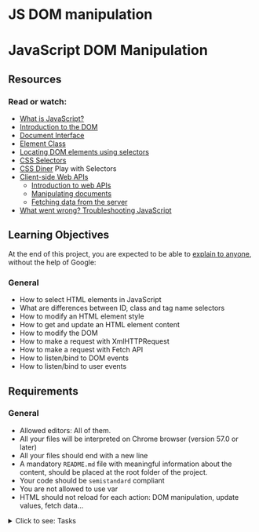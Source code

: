 # JS DOM manipulation

<h1>JavaScript DOM Manipulation</h1>

<h2>Resources</h2>

<h3>Read or watch:</h3>

<ul>
<li><a href="/rltoken/J3eODWe9y3RX1szVXZrD4Q" title="What is JavaScript?" target="_blank">What is JavaScript?</a></li>
<li><a href="/rltoken/R6U3tUAdKDqDDhsYJw1JrQ" title="Introduction to the DOM" target="_blank">Introduction to the DOM</a></li>
<li><a href="/rltoken/VBwvMfwoElIcvVa-Rc9LJg" title="Document Interface" target="_blank">Document Interface</a></li>
<li><a href="/rltoken/3f2toV3UxRn01mxEV3o9Xg" title="Element Class" target="_blank">Element Class</a></li>
<li><a href="/rltoken/xiqFAXX9ZYKHQ0R_STL9Tg" title="Locating DOM elements using selectors" target="_blank">Locating DOM elements using selectors</a></li>
<li><a href="/rltoken/wpSFF7uL4ZQJ5LE3PXI5Uw" title="CSS Selectors" target="_blank">CSS Selectors</a></li>
<li><a href="/rltoken/GunCAsRgUiuvrDkp07w6jw" title="CSS Diner" target="_blank">CSS Diner</a> Play with Selectors</li>
<li><a href="/rltoken/gj5edptaWMeVZXkfPnzvPA" title="Client-side Web APIs" target="_blank">Client-side Web APIs</a>

<ul>
<li><a href="/rltoken/MXI686trnIVFrvaIig5JWw" title="Introduction to web APIs" target="_blank">Introduction to web APIs</a></li>
<li><a href="/rltoken/J98Ezd-CKsVoI4TYPNbVeA" title="Manipulating documents" target="_blank">Manipulating documents</a></li>
<li><a href="/rltoken/iFjVRw0SGECiqfJlcG-ONQ" title="Fetching data from the server" target="_blank">Fetching data from the server</a></li>
</ul></li>
<li><a href="/rltoken/zaVe3KcXBF2woAXTo9TQCA" title="What went wrong? Troubleshooting JavaScript" target="_blank">What went wrong? Troubleshooting JavaScript</a></li>
</ul>

<h2>Learning Objectives</h2>

<p>At the end of this project, you are expected to be able to <a href="/rltoken/pGqFy8d950j1zgO0VJQEPA" title="explain to anyone" target="_blank">explain to anyone</a>, without the help of Google:</p>

<h3>General</h3>

<ul>
<li>How to select HTML elements in JavaScript</li>
<li>What are differences between ID, class and tag name selectors</li>
<li>How to modify an HTML element style</li>
<li>How to get and update an HTML element content</li>
<li>How to modify the DOM</li>
<li>How to make a request with XmlHTTPRequest</li>
<li>How to make a request with Fetch API</li>
<li>How to listen/bind to DOM events</li>
<li>How to listen/bind to user events</li>
</ul>

<h2>Requirements</h2>

<h3>General</h3>

<ul>
<li>Allowed editors: All of them.</li>
<li>All your files will be interpreted on Chrome browser (version 57.0 or later)</li>
<li>All your files should end with a new line</li>
<li>A mandatory <code>README.md</code> file with meaningful information about the content, should be placed at the root folder of the project.</li>
<li>Your code should be <code>semistandard</code> compliant</li>
<li>You are not allowed to use var</li>
<li>HTML should not reload for each action: DOM manipulation, update values, fetch data…</li>
</ul>


<details>
<summary>Click to see: Tasks</summary>

<h3 class="panel-title">
0. Color Me
</h3>

Write a JavaScript script that updates the text color of the <code>header</code> element to red (<code>#FF0000</code>):</p>

<ul>
<li>You must use <code>document.querySelector</code> to select the HTML tag</li>
</ul>

<p>Please test with this HTML file in your browser:</p>

<pre><code>javiercito@ubuntu:~/javascript-dom_manipulation$ cat 0-main.html
<!DOCTYPE html>
<html lang="en">
<head>
<title>Holberton School</title>
</head>
<body>
<header>
First HTML page
</header>
<footer>
Holberton School - 2022
</footer>
<script type="text/javascript" src="0-script.js"></script>
</body>
</html>
javiercito@ubuntu:~/javascript-dom_manipulation$
</code></pre>

</div>

<div class="list-group">
<!-- Task URLs -->

<!-- Technical information -->
<div class="list-group-item">
<p><strong>Repo:</strong></p>
<ul>
<li>GitHub repository: <code>holbertonschool-higher_level_programming</code></li>
<li>Directory: <code>javascript-dom_manipulation</code></li>
<li>File: <code>0-script.js</code></li>
</ul>
</div>

<h3 class="panel-title">
1. Click and turn red
</h3>

Write a JavaScript script that updates the text color of the <code>header</code> element to red (<code>#FF0000</code>) when the user clicks on the tag with id <code>red_header</code>:</p>

<p>Please test with this HTML file in your browser:</p>

<pre><code>javiercito@ubuntu:~/javascript-dom_manipulation$ cat 1-main.html
<!DOCTYPE html>
<html lang="en">
<head>
<title>Holberton School</title>
</head>
<body>
<header>
First HTML page
</header>
<div id="red_header">Red header</div>
<footer>
Holberton School - 2022
</footer>
<script type="text/javascript" src="1-script.js"></script>
</body>
</html>
javiercito@ubuntu:~/javascript-dom_manipulation$
</code></pre>

</div>

<div class="list-group">
<!-- Task URLs -->

<!-- Technical information -->
<div class="list-group-item">
<p><strong>Repo:</strong></p>
<ul>
<li>GitHub repository: <code>holbertonschool-higher_level_programming</code></li>
<li>Directory: <code>javascript-dom_manipulation</code></li>
<li>File: <code>1-script.js</code></li>
</ul>
</div>

<h3 class="panel-title">
2. Add `.red` class
</h3>

Write a JavaScript script that adds the class <code>red</code> to the <code>header</code> element when the user clicks on the tag with id <code>red_header</code></p>

<p>Please test with this HTML file in your browser:</p>

<pre><code>javiercito@ubuntu:~/javascript-dom_manipulation$ cat 2-main.html
<!DOCTYPE html>
<html lang="en">
<head>
<title>Holberton School</title>
<style>
.red {
color: #FF0000;
}
</style>
</head>
<body>
<header>
First HTML page
</header>
<div id="red_header">Red header</div>
<footer>
Holberton School - 2022
</footer>
<script type="text/javascript" src="2-script.js"></script>
</body>
</html>
javiercito@ubuntu:~/javascript-dom_manipulation$
</code></pre>

</div>

<div class="list-group">
<!-- Task URLs -->

<!-- Technical information -->
<div class="list-group-item">
<p><strong>Repo:</strong></p>
<ul>
<li>GitHub repository: <code>holbertonschool-higher_level_programming</code></li>
<li>Directory: <code>javascript-dom_manipulation</code></li>
<li>File: <code>2-script.js</code></li>
</ul>
</div>

<h3 class="panel-title">
3. Toggle classes
</h3>

Write a JavaScript script that toggles the class of the <code>header</code> element when the user clicks on the tag id <code>toggle_header</code>:</p>

<p>The <code>header</code> element must always have one class: <code>red</code> or <code>green</code>, never both in the same time and never empty.
If the current class is <code>red</code>, when the user click on id <code>toggle_header</code> element, the class must be updated to <code>green</code> ; and the reverse.</p>

<p>Please test with this HTML file in your browser:</p>

<pre><code>javiercito@ubuntu:~/javascript-dom_manipulation$ cat 3-main.html
<!DOCTYPE html>
<html lang="en">
<head>
<title>Holberton School</title>
<style>
.red {
color: #FF0000;
}
.green {
color: #00FF00;
}
</style>
</head>
<body>
<header class="green">
First HTML page
</header>
<div id="toggle_header">Toggle header</div>
<footer>
Holberton School - 2022
</footer>
<script type="text/javascript" src="3-script.js"></script>
</body>
</html>
javiercito@ubuntu:~/javascript-dom_manipulation$
</code></pre>

</div>

<div class="list-group">
<!-- Task URLs -->

<!-- Technical information -->
<div class="list-group-item">
<p><strong>Repo:</strong></p>
<ul>
<li>GitHub repository: <code>holbertonschool-higher_level_programming</code></li>
<li>Directory: <code>javascript-dom_manipulation</code></li>
<li>File: <code>3-script.js</code></li>
</ul>
</div>

<h3 class="panel-title">
4. List of elements
</h3>

Write a JavaScript script that adds a <code>li</code> element to a list when the user clicks on the element with id <code>add_item</code>:</p>

<p>The new element must be: <code><li>Item</li></code>
The new element must be added to the <code>ul</code> element with class <code>my_list</code></p>

<p>Please test with this HTML file in your browser:</p>

<pre><code>javiercito@ubuntu:~/javascript-dom_manipulation$ cat 4-main.html
<!DOCTYPE html>
<html lang="en">
<head>
<title>Holberton School</title>
</head>
<body>
<header>
First HTML page
</header>
<br />
<div id="add_item">Add item</div>
<br />
<ul class="my_list">
<li>Item</li>
</ul>
<footer>
Holberton School - 2022
</footer>
<script type="text/javascript" src="4-script.js"></script>
</body>
</html>
javiercito@ubuntu:~/javascript-dom_manipulation$
</code></pre>

</div>

<div class="list-group">
<!-- Task URLs -->

<!-- Technical information -->
<div class="list-group-item">
<p><strong>Repo:</strong></p>
<ul>
<li>GitHub repository: <code>holbertonschool-higher_level_programming</code></li>
<li>Directory: <code>javascript-dom_manipulation</code></li>
<li>File: <code>4-script.js</code></li>
</ul>
</div>

<h3 class="panel-title">
5. Change the text
</h3>

Write a JavaScript script that updates the text of the <code>header</code> element to <code>New Header!!!</code> when the user clicks on the element with id <code>update_header</code></p>

<p>Please test with this HTML file in your browser:</p>

<pre><code>javiercito@ubuntu:~/javascript-dom_manipulation$ cat 5-main.html
<!DOCTYPE html>
<html lang="en">
<head>
<title>Holberton School</title>
</head>
<body>
<header>
First HTML page
</header>
<br />
<div id="update_header">Update the header</div>
<br />
<footer>
Holberton School - 2022
</footer>
<script type="text/javascript" src="5-script.js"></script>
</body>
</html>
javiercito@ubuntu:~/javascript-dom_manipulation$
</code></pre>

</div>

<div class="list-group">
<!-- Task URLs -->

<!-- Technical information -->
<div class="list-group-item">
<p><strong>Repo:</strong></p>
<ul>
<li>GitHub repository: <code>holbertonschool-higher_level_programming</code></li>
<li>Directory: <code>javascript-dom_manipulation</code></li>
<li>File: <code>5-script.js</code></li>
</ul>
</div>

<h3 class="panel-title">
6. Star wars character
</h3>

Write a JavaScript script that fetches the character <code>name</code> from this URL: <code>https://swapi-api.hbtn.io/api/people/5/?format=json</code></p>

<ul>
<li>The name must be displayed in the HTML tag with id <code>character</code>.</li>
<li>You must use the <a href="/rltoken/mov5LF24GCfD957vJ0i7dg" title="Fetch API" target="_blank">Fetch API</a>. </li>
<li>You probably should read something about <a href="/rltoken/sRgTVb2pzsne9C5-2xIJvQ" title="usign Promises" target="_blank">usign Promises</a> later.</li>
</ul>

<p>Please test with this HTML file in your browser:</p>

<pre><code>javiercito@ubuntu:~/javascript-dom_manipulation$ cat 6-main.html
<!DOCTYPE html>
<html lang="en">
<head>
<title>Holberton School</title>
</head>
<body>
<header>
Star Wars character
</header>
<br />
<div id="character"></div>
<br />
<footer>
Holberton School - 2022
</footer>
<script type="text/javascript" src="6-script.js"></script>
</body>
</html>
javiercito@ubuntu:~/javascript-dom_manipulation$
</code></pre>

</div>

<div class="list-group">
<!-- Task URLs -->

<!-- Technical information -->
<div class="list-group-item">
<p><strong>Repo:</strong></p>
<ul>
<li>GitHub repository: <code>holbertonschool-higher_level_programming</code></li>
<li>Directory: <code>javascript-dom_manipulation</code></li>
<li>File: <code>6-script.js</code></li>
</ul>
</div>

<h3 class="panel-title">
7. Star Wars movies
</h3>

Write a JavaScript script that fetches and lists the <code>title</code> for all movies by using this URL: <code>https://swapi-api.hbtn.io/api/films/?format=json</code></p>

<ul>
<li>All movie titles must be list in the HTML <code>ul</code> element with id <code>list_movies</code></li>
<li>You must use the Fetch API.</li>
</ul>

<p>Please test with this HTML file in your browser:</p>

<pre><code>javiercito@ubuntu:~/javascript-dom_manipulation$ cat 7-main.html
<!DOCTYPE html>
<html lang="en">
<head>
<title>Holberton School</title>
</head>
<body>
<header>
Star Wars movies
</header>
<br />
<ul id="list_movies">
</ul>
<br />
<footer>
Holberton School - 2022
</footer>
<script type="text/javascript" src="7-script.js"></script>
</body>
</html>
javiercito@ubuntu:~/javascript-dom_manipulation$
</code></pre>

</div>

<div class="list-group">
<!-- Task URLs -->

<!-- Technical information -->
<div class="list-group-item">
<p><strong>Repo:</strong></p>
<ul>
<li>GitHub repository: <code>holbertonschool-higher_level_programming</code></li>
<li>Directory: <code>javascript-dom_manipulation</code></li>
<li>File: <code>7-script.js</code></li>
</ul>
</div>

<h3 class="panel-title">
8. Say Hello!
</h3>

Write a JavaScript script that fetches from <code>https://hellosalut.stefanbohacek.dev/?lang=fr</code> and displays the value of <code>hello</code> from that fetch in the HTML element with id <code>hello</code>.</p>

<ul>
<li>The translation of “hello” must be displayed in the HTML element with id <code>hello</code></li>
<li>Your script must work when it is imported from the <code><head></code> tag</li>
</ul>

<p>Please test with this HTML file in your browser:</p>

<pre><code>javiercito@ubuntu:~/javascript-dom_manipulation$ cat 8-main.html
<!DOCTYPE html>
<html lang="en">
<head>
<title>Holberton School</title>
<script type="text/javascript" src="8-script.js"></script>
</head>
<body>
<header>
Say Hello!
</header>
<br />
<div id="hello"></div>
<br />
<footer>
Holberton School - 2022
</footer>
</body>
</html>
javiercito@ubuntu:~/javascript-dom_manipulation$
</code></pre>

</div>

<div class="list-group">
<!-- Task URLs -->

<!-- Technical information -->
<div class="list-group-item">
<p><strong>Repo:</strong></p>
<ul>
<li>GitHub repository: <code>holbertonschool-higher_level_programming</code></li>
<li>Directory: <code>javascript-dom_manipulation</code></li>
<li>File: <code>8-script.js</code></li>
</ul>
</div>

</details>
